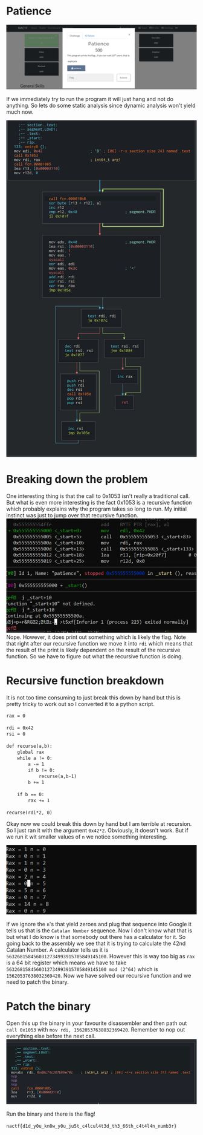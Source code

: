 # Patience

![screenshot](prompt.png)

If we immediately try to run the program it will just hang and not do anything. So lets do some static analysis since dynamic analysis won't yield much now.

![screenshot](flow.png)

# Breaking down the problem
One interesting thing is that the call to 0x1053 isn't really a traditional call. But what is even more interesting is the fact 0x1053 is a recursive function which probably explains why the program takes so long to run.
My initial instinct was just to jump over that recursive function.  
![screenshot](jump.png)  
Nope. However, it does print out something which is likely the flag. Note that right after our recursive function we move it into `rdi` which means that the result of the print is likely dependent on the result of the recursive function. So we have to figure out what the recursive function is doing.

# Recursive function breakdown

It is not too time consuming to just break this down by hand but this is pretty tricky to work out so I converted it to a python script.
```
rax = 0

rdi = 0x42
rsi = 0

def recurse(a,b):
    global rax
    while a != 0:
        a -= 1
        if b != 0:
            recurse(a,b-1)
        b += 1

    if b == 0:
        rax += 1

recurse(rdi*2, 0)
```
Okay now we could break this down by hand but I am terrible at recursion. So I just ran it with the argument `0x42*2`. Obviously, it doesn't work. But if we run it wit smaller values of `n` we notice something interesting.

![screenshot](recursion.png)

If we ignore the `n`'s that yield zeroes and plug that sequence into Google it tells us that is the `Catalan Number` sequence. Now I don't know what that is but what I do know is that somebody out there has a calculator for it. So going back to the assembly we see that it is trying to calculate the 42nd Catalan Number. A calculator tells us it is `5632681584560312734993915705849145100`. However this is way too big as `rax` is a 64 bit register which means we have to take `5632681584560312734993915705849145100 mod (2^64)` which is `15620537638032369420`. Now we have solved our recursive function and we need to patch the binary.

# Patch the binary

Open this up the binary in your favourite disassembler and then path out `call 0x1053` with `mov rdi, 15620537638032369420`. Remember to nop out everything else before the next call.
![screenshot](patched.png)

Run the binary and there is the flag!

`nactf{d1d_y0u_kn0w_y0u_ju5t_c4lcul4t3d_th3_66th_c4t4l4n_numb3r}`
